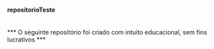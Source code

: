 #### repositorioTeste</br>
</br>
*** O seguinte repositório foi criado com intuito educacional, sem fins lucrativos ***



